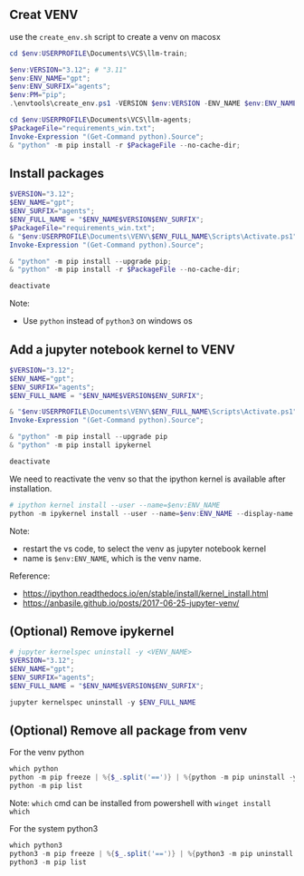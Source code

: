 ## Creat VENV
use the `create_env.sh` script to create a venv on macosx

```powershell
cd $env:USERPROFILE\Documents\VCS\llm-train;

$env:VERSION="3.12"; # "3.11"
$env:ENV_NAME="gpt";
$env:ENV_SURFIX="agents";
$env:PM="pip";
.\envtools\create_env.ps1 -VERSION $env:VERSION -ENV_NAME $env:ENV_NAME -ENV_SURFIX $env:ENV_SURFIX -PM $env:PM;
```

```powershell
cd $env:USERPROFILE\Documents\VCS\llm-agents;
$PackageFile="requirements_win.txt";
Invoke-Expression "(Get-Command python).Source";
& "python" -m pip install -r $PackageFile --no-cache-dir;
```

## Install packages 
```powershell
$VERSION="3.12";
$ENV_NAME="gpt";
$ENV_SURFIX="agents";
$ENV_FULL_NAME = "$ENV_NAME$VERSION$ENV_SURFIX";
$PackageFile="requirements_win.txt";
& "$env:USERPROFILE\Documents\VENV\$ENV_FULL_NAME\Scripts\Activate.ps1";
Invoke-Expression "(Get-Command python).Source";

& "python" -m pip install --upgrade pip;
& "python" -m pip install -r $PackageFile --no-cache-dir;

deactivate
```

Note:
* Use `python` instead of `python3` on windows os

## Add a jupyter notebook kernel to VENV
```powershell
$VERSION="3.12";
$ENV_NAME="gpt";
$ENV_SURFIX="agents";
$ENV_FULL_NAME = "$ENV_NAME$VERSION$ENV_SURFIX";

& "$env:USERPROFILE\Documents\VENV\$ENV_FULL_NAME\Scripts\Activate.ps1";
Invoke-Expression "(Get-Command python).Source";

& "python" -m pip install --upgrade pip
& "python" -m pip install ipykernel

deactivate
```

We need to reactivate the venv so that the ipython kernel is available after installation.
```powershell
# ipython kernel install --user --name=$env:ENV_NAME
python -m ipykernel install --user --name=$env:ENV_NAME --display-name $env:ENV_NAME
```
Note: 
* restart the vs code, to select the venv as jupyter notebook kernel 
* name is `$env:ENV_NAME`, which is the venv name.

Reference:
* https://ipython.readthedocs.io/en/stable/install/kernel_install.html
* https://anbasile.github.io/posts/2017-06-25-jupyter-venv/

## (Optional) Remove ipykernel
```powershell
# jupyter kernelspec uninstall -y <VENV_NAME>
$VERSION="3.12";
$ENV_NAME="gpt";
$ENV_SURFIX="agents";
$ENV_FULL_NAME = "$ENV_NAME$VERSION$ENV_SURFIX";

jupyter kernelspec uninstall -y $ENV_FULL_NAME
```

## (Optional) Remove all package from venv
For the venv python
```powershell
which python
python -m pip freeze | %{$_.split('==')} | %{python -m pip uninstall -y $_}
python -m pip list
```

Note: `which` cmd can be installed from powershell with `winget install which`

For the system python3
```powershell
which python3
python3 -m pip freeze | %{$_.split('==')} | %{python3 -m pip uninstall -y $_}
python3 -m pip list
```